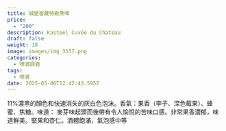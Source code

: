 ```yaml
---
title: 城堡窖藏特級黑啤
price:
  - "200"
description: Kasteel Cuvée du Chateau
draft: false
weight: 18
image: images/img_3157.png
categories:
  - 啤酒調酒
tags:
  - 啤酒
date: 2025-03-06T12:42:43.595Z
---
```

11%濃黑的顏色和快速消失的灰白色泡沫。香氣：果香（李子、深色莓果）、蜂蜜、焦糖。味道： 麥芽味起頭而後帶有令人愉悅的苦味口感。非常果香濃郁，味道鮮美。堅果和杏仁。酒體飽滿，氣泡感中等